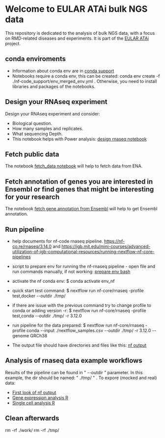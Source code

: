 # Welcome to EULAR ATAi bulk NGS data
This repository is dedicated to the analysis of bulk NGS data, with a focus on RMD-related diseases and experiments. It is part of the [EULAR ATAi](https://www.eular.org/eular-atai) project. 

## conda enviroments
* Information about conda env are in [conda support](nf-code_support)
* Notebooks require a conda env, this can be created: conda env create -f ./nf-code_support/env_merged_env.yml . Otherwise, you need to install libraries and packages of the notebooks. 

## Design your RNAseq experiment
Design your RNAseq experiment and consider: 
* Biological question.
* How many samples and replicates. 
* What sequencing Depth. 
* This notebook helps with Power analysis: [design rnaseq notebook](rnaseq_analysis/design_considerations/01_experimental_design_rnaseq.ipynb)

## Fetch public data
The notebook [fetch_data notebook](rnaseq_analysis/data_fetch/00_fetch_data.ipynb) will help to fetch data from ENA. 

## Fetch annotation of genes you are interested in Ensembl or find genes that might be interesting for your research
The notebook [fetch gene annotation from Ensembl](rnaseq_analysis/data_fetch/00_fetch_geneset_annotation.ipynb) will help to get Ensembl annotation. 

## Run pipeline
* help documents for nf-code rnaseq pipeline. https://nf-co.re/rnaseq/3.14.0 and https://igb.mit.edu/mini-courses/advanced-utilization-of-igb-computational-resources/running-nextflow-nf-core-pipelines

* script to prepare env for running the nf-rnaseq pipeline - open file and run commands manually, if not working: 
[prepare env bash](nf-code_support/prepare_conda_env.bash)
* activate the nf conda env: 
$ conda activate env_nf
* quick start test command: 
$ nextflow run nf-core/rnaseq  -profile test,docker --outdir ./tmp/
* if there are issue with the previous command try to change profile to conda or adding version -r: 
$ nextflow run nf-core/rnaseq  -profile test,conda  --outdir ./tmp/ -r 3.12.0
* run pipeline for the data prepared: 
$ nextflow run nf-core/rnaseq  -profile conda --input ./nextflow_samples.csv  --outdir ./tmp/ -r 3.12.0  --genome GRCh38
* The output file should have directories and files like this: 
[nf output](nf_rnaseq_successful_run)

## Analysis of rnaseq data example workflows  
Results of the pipeline can be found in " --outdir " parameter. In this example, the dir should be named: " ./tmp/ " . To expore (mocked and real) data:  
* [First look of nf output](rnaseq_analysis/data_analysis/01_basic_explore.ipynb)
* [Gene expression analysis R](rnaseq_analysis/data_analysis/02_GeneExpression.ipynb)
* [Single cell analysis R](rnaseq_analysis/data_analysis/03_GeneExpressionSingleCellR.ipynb)


## Clean afterwards 
rm -rf ./work/
rm -rf ./tmp/


